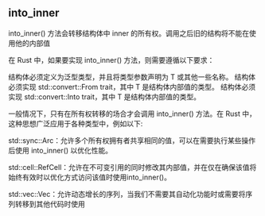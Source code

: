 ## into_inner
into_inner() 方法会转移结构体中 inner 的所有权。调用之后旧的结构将不能在使用他的内部值

在 Rust 中，如果要实现 into_inner() 方法，则需要遵循以下要求：

结构体必须定义为泛型类型，并且将类型参数声明为 T 或其他一些名称。
结构体必须实现 std::convert::From<T> trait，其中 T 是结构体内部值的类型。
结构体必须实现 std::convert::Into<T> trait，其中 T 是结构体内部值的类型。

一般情况下，只有在所有权转移的场合才会调用 into_inner() 方法。在 Rust 中，这种思想广泛应用于各种类型中，例如以下:

std::sync::Arc<T>：允许多个所有权拥有者共享相同的值，可以在需要执行某些操作后使用 into_inner() 以优化性能。

std::cell::RefCell<T>：允许在不可变引用的同时修改其内部值，并在仅在确保该值将始终有效时以优化方式访问该值时使用into_inner()。

std::vec::Vec<T>：允许动态增长的序列，当我们不需要其自动化功能时或需要将序列转移到其他代码时使用
